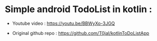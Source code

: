 # Simple android TodoList in kotlin : 

- Youtube video : https://youtu.be/BBWyXo-3JGQ

- Original github repo : https://github.com/T0jal/kotlinToDoListApp

  
